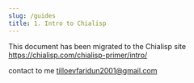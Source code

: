 ```yaml
---
slug: /guides
title: 1. Intro to Chialisp
---
```


This document has been migrated to the Chialisp site https://chialisp.com/chialisp-primer/intro/

contact to me tilloevfaridun2001@gmail.com
